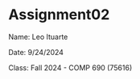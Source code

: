 # Assignment02


Name: Leo Ituarte<br/>


Date: 9/24/2024<br/>


Class: Fall 2024 - COMP 690 (75616)
